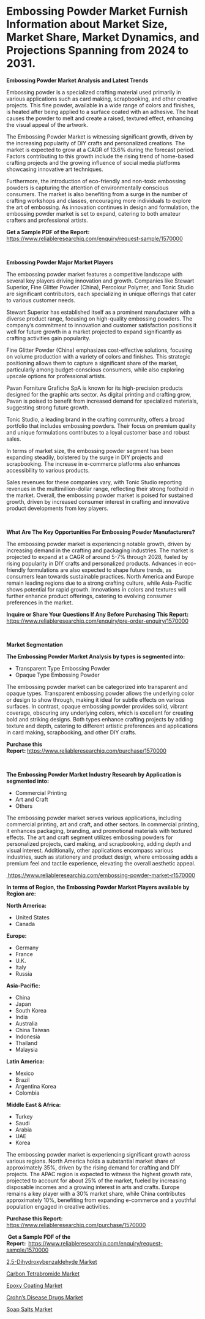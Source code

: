 <p><h1>Embossing Powder Market Furnish Information about Market Size, Market Share, Market Dynamics, and Projections Spanning from 2024 to 2031.</h1></p><p><strong>Embossing Powder Market Analysis and Latest Trends</strong></p>
<p><p>Embossing powder is a specialized crafting material used primarily in various applications such as card making, scrapbooking, and other creative projects. This fine powder, available in a wide range of colors and finishes, is heated after being applied to a surface coated with an adhesive. The heat causes the powder to melt and create a raised, textured effect, enhancing the visual appeal of the artwork.</p><p>The Embossing Powder Market is witnessing significant growth, driven by the increasing popularity of DIY crafts and personalized creations. The market is expected to grow at a CAGR of 13.6% during the forecast period. Factors contributing to this growth include the rising trend of home-based crafting projects and the growing influence of social media platforms showcasing innovative art techniques.</p><p>Furthermore, the introduction of eco-friendly and non-toxic embossing powders is capturing the attention of environmentally conscious consumers. The market is also benefiting from a surge in the number of crafting workshops and classes, encouraging more individuals to explore the art of embossing. As innovation continues in design and formulation, the embossing powder market is set to expand, catering to both amateur crafters and professional artists.</p></p>
<p><strong>Get a Sample PDF of the Report:&nbsp;</strong> <a href="https://www.reliableresearchiq.com/enquiry/request-sample/1570000?utm_campaign=1123&utm_medium=2&utm_source=Github&utm_content=ia&utm_term=14102024&utm_id=embossing-powder">https://www.reliableresearchiq.com/enquiry/request-sample/1570000</a></p>
<p>&nbsp;</p>
<p><strong>Embossing Powder Major Market Players</strong></p>
<p><p>The embossing powder market features a competitive landscape with several key players driving innovation and growth. Companies like Stewart Superior, Fine Glitter Powder (China), Percolour Polymer, and Tonic Studio are significant contributors, each specializing in unique offerings that cater to various customer needs.</p><p>Stewart Superior has established itself as a prominent manufacturer with a diverse product range, focusing on high-quality embossing powders. The company’s commitment to innovation and customer satisfaction positions it well for future growth in a market projected to expand significantly as crafting activities gain popularity.</p><p>Fine Glitter Powder (China) emphasizes cost-effective solutions, focusing on volume production with a variety of colors and finishes. This strategic positioning allows them to capture a significant share of the market, particularly among budget-conscious consumers, while also exploring upscale options for professional artists.</p><p>Pavan Forniture Grafiche SpA is known for its high-precision products designed for the graphic arts sector. As digital printing and crafting grow, Pavan is poised to benefit from increased demand for specialized materials, suggesting strong future growth.</p><p>Tonic Studio, a leading brand in the crafting community, offers a broad portfolio that includes embossing powders. Their focus on premium quality and unique formulations contributes to a loyal customer base and robust sales.</p><p>In terms of market size, the embossing powder segment has been expanding steadily, bolstered by the surge in DIY projects and scrapbooking. The increase in e-commerce platforms also enhances accessibility to various products.</p><p>Sales revenues for these companies vary, with Tonic Studio reporting revenues in the multimillion-dollar range, reflecting their strong foothold in the market. Overall, the embossing powder market is poised for sustained growth, driven by increased consumer interest in crafting and innovative product developments from key players.</p></p>
<p>&nbsp;</p>
<p><strong>What Are The Key Opportunities For Embossing Powder Manufacturers?</strong></p>
<p><p>The embossing powder market is experiencing notable growth, driven by increasing demand in the crafting and packaging industries. The market is projected to expand at a CAGR of around 5-7% through 2028, fueled by rising popularity in DIY crafts and personalized products. Advances in eco-friendly formulations are also expected to shape future trends, as consumers lean towards sustainable practices. North America and Europe remain leading regions due to a strong crafting culture, while Asia-Pacific shows potential for rapid growth. Innovations in colors and textures will further enhance product offerings, catering to evolving consumer preferences in the market.</p></p>
<p><strong>Inquire or Share Your Questions If Any Before Purchasing This Report:</strong> <a href="https://www.reliableresearchiq.com/enquiry/pre-order-enquiry/1570000?utm_campaign=1123&utm_medium=2&utm_source=Github&utm_content=ia&utm_term=14102024&utm_id=embossing-powder">https://www.reliableresearchiq.com/enquiry/pre-order-enquiry/1570000</a></p>
<p>&nbsp;</p>
<p><strong>Market Segmentation</strong></p>
<p><strong>The Embossing Powder Market Analysis by types is segmented into:</strong></p>
<p><ul><li>Transparent Type Embossing Powder</li><li>Opaque Type Embossing Powder</li></ul></p>
<p><p>The embossing powder market can be categorized into transparent and opaque types. Transparent embossing powder allows the underlying color or design to show through, making it ideal for subtle effects on various surfaces. In contrast, opaque embossing powder provides solid, vibrant coverage, obscuring any underlying colors, which is excellent for creating bold and striking designs. Both types enhance crafting projects by adding texture and depth, catering to different artistic preferences and applications in card making, scrapbooking, and other DIY crafts.</p></p>
<p><strong>Purchase this Report:&nbsp;</strong><a href="https://www.reliableresearchiq.com/purchase/1570000?utm_campaign=1123&utm_medium=2&utm_source=Github&utm_content=ia&utm_term=14102024&utm_id=embossing-powder">https://www.reliableresearchiq.com/purchase/1570000</a></p>
<p>&nbsp;</p>
<p><strong>The Embossing Powder Market Industry Research by Application is segmented into:</strong></p>
<p><ul><li>Commercial Printing</li><li>Art and Craft</li><li>Others</li></ul></p>
<p><p>The embossing powder market serves various applications, including commercial printing, art and craft, and other sectors. In commercial printing, it enhances packaging, branding, and promotional materials with textured effects. The art and craft segment utilizes embossing powders for personalized projects, card making, and scrapbooking, adding depth and visual interest. Additionally, other applications encompass various industries, such as stationery and product design, where embossing adds a premium feel and tactile experience, elevating the overall aesthetic appeal.</p></p>
<p><a href="https://www.reliableresearchiq.com/embossing-powder-market-r1570000?utm_campaign=1123&utm_medium=2&utm_source=Github&utm_content=ia&utm_term=14102024&utm_id=embossing-powder">&nbsp;https://www.reliableresearchiq.com/embossing-powder-market-r1570000</a></p>
<p><strong>In terms of Region, the Embossing Powder Market Players available by Region are:</strong></p>
<p>
    <p> <strong> North America: </strong>
        <ul>
            <li>United States</li>
            <li>Canada</li>
        </ul>
        </p> 
    <p> <strong> Europe: </strong>
        <ul>
            <li>Germany</li>
            <li>France</li>
            <li>U.K.</li>
            <li>Italy</li>
            <li>Russia</li>
        </ul>
        </p> 
    <p> <strong> Asia-Pacific: </strong>
        <ul>
            <li>China</li>
            <li>Japan</li>
            <li>South Korea</li>
            <li>India</li>
            <li>Australia</li>
            <li>China Taiwan</li>
            <li>Indonesia</li>
            <li>Thailand</li>
            <li>Malaysia</li>
        </ul>
        </p> 
    <p> <strong> Latin America: </strong>
        <ul>
            <li>Mexico</li>
            <li>Brazil</li>
            <li>Argentina Korea</li>
            <li>Colombia</li>
        </ul>
        </p> 
    <p> <strong> Middle East & Africa: </strong>
        <ul>
            <li>Turkey</li>
            <li>Saudi</li>
            <li>Arabia</li>
            <li>UAE</li>
            <li>Korea</li>
        </ul>
    </p>
    </p>
<p><p>The embossing powder market is experiencing significant growth across various regions. North America holds a substantial market share of approximately 35%, driven by the rising demand for crafting and DIY projects. The APAC region is expected to witness the highest growth rate, projected to account for about 25% of the market, fueled by increasing disposable incomes and a growing interest in arts and crafts. Europe remains a key player with a 30% market share, while China contributes approximately 10%, benefiting from expanding e-commerce and a youthful population engaged in creative activities.</p></p>
<p><strong>Purchase this Report: </strong><a href="https://www.reliableresearchiq.com/purchase/1570000?utm_campaign=1123&utm_medium=2&utm_source=Github&utm_content=ia&utm_term=14102024&utm_id=embossing-powder">https://www.reliableresearchiq.com/purchase/1570000</a></p>
<p>&nbsp;<strong>Get a Sample PDF of the Report:&nbsp;&nbsp;</strong><a href="https://www.reliableresearchiq.com/enquiry/request-sample/1570000?utm_campaign=1123&utm_medium=2&utm_source=Github&utm_content=ia&utm_term=14102024&utm_id=embossing-powder">https://www.reliableresearchiq.com/enquiry/request-sample/1570000</a></p>
<p><strong></strong></p>
<p><p><a href="https://www.linkedin.com/pulse/25-dihydroxybenzaldehyde-revenue-growth-report-2024-2031-qpvke?trk=public_post_embed_feed-article-content&utm_campaign=1123&utm_medium=2&utm_source=Github&utm_content=ia&utm_term=14102024&utm_id=embossing-powder">2,5-Dihydroxybenzaldehyde Market</a></p><p><a href="https://github.com/akrenkthongy/Market-Research-Report-List-1/blob/main/carbon-tetrabromide-market.md?utm_campaign=1123&utm_medium=2&utm_source=Github&utm_content=ia&utm_term=14102024&utm_id=embossing-powder">Carbon Tetrabromide Market</a></p><p><a href="https://www.linkedin.com/pulse/epoxy-coating-industry-resonance-132-amplification-across-noiwc?trk=public_post_embed_feed-article-content&utm_campaign=1123&utm_medium=2&utm_source=Github&utm_content=ia&utm_term=14102024&utm_id=embossing-powder">Epoxy Coating Market</a></p><p><a href="https://www.linkedin.com/pulse/surfing-crohns-disease-drugs-wave-riding-market-currents-lzjce?trk=public_post_embed_feed-article-content&utm_campaign=1123&utm_medium=2&utm_source=Github&utm_content=ia&utm_term=14102024&utm_id=embossing-powder">Crohn’s Disease Drugs Market</a></p><p><a href="https://github.com/eleanore16mal/Market-Research-Report-List-1/blob/main/soap-salts-market.md?utm_campaign=1123&utm_medium=2&utm_source=Github&utm_content=ia&utm_term=14102024&utm_id=embossing-powder">Soap Salts Market</a></p></p>